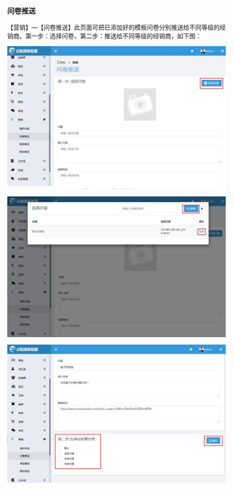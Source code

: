 ### 问卷推送

【营销】—【问卷推送】此页面可把已添加好的模板问卷分别推送给不同等级的经销商。第一步：选择问卷，第二步：推送给不同等级的经销商，如下图：

![](/assets/问卷推送1.jpg)

![](/assets/问卷推送2.jpg)

![](/assets/问卷推送3.jpg)

